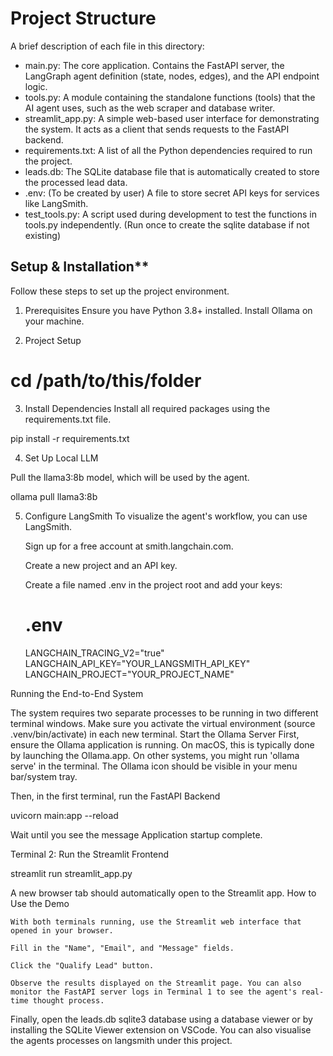# Project Structure
A brief description of each file in this directory:
- main.py: The core application. Contains the FastAPI server, the LangGraph agent definition (state, nodes, edges), and the API endpoint logic.
- tools.py: A module containing the standalone functions (tools) that the AI agent uses, such as the web scraper and database writer.
- streamlit_app.py: A simple web-based user interface for demonstrating the system. It acts as a client that sends requests to the FastAPI backend.
- requirements.txt: A list of all the Python dependencies required to run the project.
- leads.db: The SQLite database file that is automatically created to store the processed lead data.
- .env: (To be created by user) A file to store secret API keys for services like LangSmith.
- test_tools.py: A script used during development to test the functions in tools.py independently. (Run once to create the sqlite database if not existing)


## Setup & Installation**

Follow these steps to set up the project environment.
1. Prerequisites
Ensure you have Python 3.8+ installed.
Install Ollama on your machine.

2. Project Setup
# cd /path/to/this/folder

3. Install Dependencies
Install all required packages using the requirements.txt file.

pip install -r requirements.txt

4. Set Up Local LLM

Pull the llama3:8b model, which will be used by the agent.

ollama pull llama3:8b

5. Configure LangSmith
To visualize the agent's workflow, you can use LangSmith.

    Sign up for a free account at smith.langchain.com.

    Create a new project and an API key.

    Create a file named .env in the project root and add your keys:

    # .env
    LANGCHAIN_TRACING_V2="true"
    LANGCHAIN_API_KEY="YOUR_LANGSMITH_API_KEY"
    LANGCHAIN_PROJECT="YOUR_PROJECT_NAME"

Running the End-to-End System

The system requires two separate processes to be running in two different terminal windows. Make sure you activate the virtual environment (source .venv/bin/activate) in each new terminal.
Start the Ollama Server
First, ensure the Ollama application is running. On macOS, this is typically done by launching the Ollama.app. On other systems, you might run 'ollama serve' in the terminal. The Ollama icon should be visible in your menu bar/system tray.

Then, in the first terminal, run the FastAPI Backend

uvicorn main:app --reload

Wait until you see the message Application startup complete.

Terminal 2: Run the Streamlit Frontend

streamlit run streamlit_app.py

A new browser tab should automatically open to the Streamlit app.
How to Use the Demo

    With both terminals running, use the Streamlit web interface that opened in your browser.

    Fill in the "Name", "Email", and "Message" fields.

    Click the "Qualify Lead" button.

    Observe the results displayed on the Streamlit page. You can also monitor the FastAPI server logs in Terminal 1 to see the agent's real-time thought process.

Finally, open the leads.db sqlite3 database using a database viewer or by installing the SQLite Viewer extension on VSCode.
You can also visualise the agents processes on langsmith under this project.
